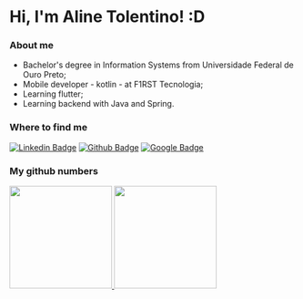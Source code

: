 # Hi, I'm Aline Tolentino! :D

### About me

- Bachelor's degree in Information Systems from Universidade Federal de Ouro Preto;
- Mobile developer - kotlin - at F1RST Tecnologia;
- Learning flutter;
- Learning backend with Java and Spring.

### Where to find me

[![Linkedin Badge](https://img.shields.io/badge/-LinkedIn-blue?style=flat-square&logo=Linkedin&logoColor=white&link=https://www.linkedin.com/in/alinegtcl/)](https://www.linkedin.com/in/alinegtcl/)
[![Github Badge](https://img.shields.io/badge/-Github-000?style=flat-square&logo=Github&logoColor=white&link=https://github.com/alinegtcl)](https://github.com/alinegtcl)
[![Google Badge](https://img.shields.io/badge/Google_Developer-E37400?style=flat-square&logo=google-play&logoColor=white&link=https://developers.google.com/profile/u/linegcruz)](https://developers.google.com/profile/u/linegcruz)

### My github numbers

<div>
  <a href="https://github.com/alinegtcl">
  <img height="180em" src="https://github-readme-stats.vercel.app/api?username=alinegtcl&show_icons=true&theme=dracula&include_all_commits=true&count_private=true"/>
  <img height="180em" src="https://github-readme-stats.vercel.app/api/top-langs/?username=alinegtcl&layout=compact&langs_count=7&theme=dracula&hide=html"/>
</div> 
